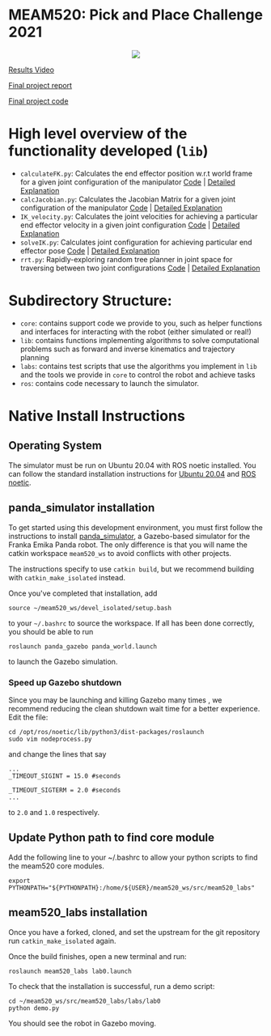 # MEAM520: Pick and Place Challenge 2021
<!-- ### Date Created: 08/26/2021 -->

<!-- Contributors: Divyanshu Sahu, Vanshil Shah, Yug Ajmera, Anokhee Choksi -->



<!-- ![alt text](pickandplace.gif =250x250) -->
<!-- ![alt text](pickandplacereallife.gif) -->
<!-- [![Alt text](0.png)](https://www.youtube.com/watch?v=pp5F3g9YzWU&t) -->

<p align="center">
  <img src="/labs/pickplacereallife.gif" />
</p>


[Results Video](https://www.youtube.com/watch?v=pp5F3g9YzWU&t)

[Final project report](/labs/final/MEAM520_Final_Project.pdf)

[Final project code](/labs/final/final.py)

# High level overview of the functionality developed (`lib`)
-  `calculateFK.py`: Calculates the end effector position w.r.t world frame for a given joint configuration of the manipulator [Code](/lib/calculateFK.py) | [Detailed Explanation](/labs/lab1/MEAM520_Lab1_Submission.pdf)
-  `calcJacobian.py`: Calculates the Jacobian Matrix for a given joint configuration of the manipulator [Code](/lib/calcJacobian.py) | [Detailed Explanation](/labs/lab2/meam520_lab2_Sub.pdf)
- `IK_velocity.py`: Calculates the joint velocities for achieving a particular end effector velocity in a given joint configuration [Code](/lib/IK_velocity.py) | [Detailed Explanation](/labs/lab2/meam520_lab2_Sub.pdf)
- `solveIK.py`: Calculates joint configuration for achieving particular end effector pose [Code](/lib/solveIK.py) | [Detailed Explanation](/labs/lab3/MEAM_520_LAB3.pdf)
- `rrt.py`: Rapidly-exploring random tree planner in joint space for traversing between two joint configurations [Code](/lib/rrt.py) | [Detailed Explanation](/labs/lab4/meam520_lab4.pdf)

# Subdirectory Structure:
- `core`: contains support code we provide to you, such as helper functions and interfaces for interacting with the robot (either simulated or real!)
- `lib`: contains functions implementing algorithms to solve computational problems such as forward and inverse kinematics and trajectory planning
- `labs`: contains test scripts that use the algorithms you implement in `lib` and the tools we provide in `core` to control the robot and achieve tasks
- `ros`: contains code necessary to launch the simulator. 

# Native Install Instructions 



## Operating System

The simulator must be run on Ubuntu 20.04 with ROS noetic installed. You can follow the standard installation instructions for [Ubuntu 20.04](https://phoenixnap.com/kb/install-ubuntu-20-04) and [ROS noetic](http://wiki.ros.org/noetic/Installation).

## panda_simulator installation

To get started using this development environment, you must first follow the instructions to install [panda_simulator](https://github.com/justagist/panda_simulator), a Gazebo-based simulator for the Franka Emika Panda robot. The only difference is that you will name the catkin workspace `meam520_ws` to avoid conflicts with other projects.

The instructions specify to use `catkin build`, but we recommend building with `catkin_make_isolated` instead.

Once you've completed that installation, add

```
source ~/meam520_ws/devel_isolated/setup.bash
```

to your `~/.bashrc` to source the workspace. If all has been done correctly, you should be able to run

```
roslaunch panda_gazebo panda_world.launch
```

to launch the Gazebo simulation.


### Speed up Gazebo shutdown

Since you may be launching and killing Gazebo many times , we recommend reducing the clean shutdown wait time for a better experience. Edit the file:
```
cd /opt/ros/noetic/lib/python3/dist-packages/roslaunch
sudo vim nodeprocess.py
```
and change the lines that say
```
...
_TIMEOUT_SIGINT = 15.0 #seconds

_TIMEOUT_SIGTERM = 2.0 #seconds
...
```
to `2.0` and `1.0` respectively.


## Update Python path to find core module

Add the following line to your ~/.bashrc to allow your python scripts to find the meam520 core modules.

```
export PYTHONPATH="${PYTHONPATH}:/home/${USER}/meam520_ws/src/meam520_labs"
```

## meam520_labs installation

Once you have a forked, cloned, and set the upstream for the git repository run `catkin_make_isolated` again.

Once the build finishes, open a new terminal and run:

```
roslaunch meam520_labs lab0.launch
```

To check that the installation is successful, run a demo script:

```
cd ~/meam520_ws/src/meam520_labs/labs/lab0
python demo.py
```

You should see the robot in Gazebo moving.



